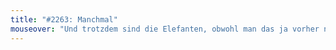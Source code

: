 ```yaml
---
title: "#2263: Manchmal"
mouseover: "Und trotzdem sind die Elefanten, obwohl man das ja vorher nie wissen kann, am Donnerstag gefielen mir Marzipankartoffeln. "
---
```

